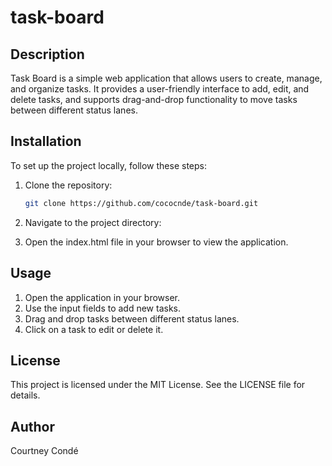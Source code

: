# task-board

## Description

Task Board is a simple web application that allows users to create, manage, and organize tasks. It provides a user-friendly interface to add, edit, and delete tasks, and supports drag-and-drop functionality to move tasks between different status lanes.

## Installation
To set up the project locally, follow these steps:

1. Clone the repository:

   ```sh
   git clone https://github.com/cococnde/task-board.git
   ```

2. Navigate to the project directory:

3. Open the index.html file in your browser to view the application.

## Usage

1. Open the application in your browser.
2. Use the input fields to add new tasks.
3. Drag and drop tasks between different status lanes.
4. Click on a task to edit or delete it.

## License
This project is licensed under the MIT License. See the LICENSE file for details.

## Author
Courtney Condé
